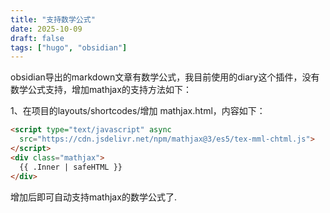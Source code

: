 ```yaml
---
title: "支持数学公式"
date: 2025-10-09
draft: false
tags: ["hugo", "obsidian"]
---
```


obsidian导出的markdown文章有数学公式，我目前使用的diary这个插件，没有数学公式支持，增加mathjax的支持方法如下：

1、在项目的layouts/shortcodes/增加 mathjax.html，内容如下：

```html
<script type="text/javascript" async
  src="https://cdn.jsdelivr.net/npm/mathjax@3/es5/tex-mml-chtml.js">
</script>
<div class="mathjax">
  {{ .Inner | safeHTML }}
</div>

```

增加后即可自动支持mathjax的数学公式了.